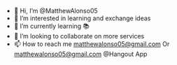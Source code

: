 - 👋 Hi, I’m @MatthewAlonso05
- 👀 I’m interested in learning and exchange ideas
- 🌱 I’m currently learning 📚
- 💞️ I’m looking to collaborate on more services
- 📫 How to reach me matthewalonso05@gmail.com
   Or matthewalonso05@gmail.com @Hangout App

<!---
MatthewAlonso05/MatthewAlonso05 is a ✨ special ✨ repository because its `README.md` (this file) appears on your GitHub profile.
You can click the Preview link to take a look at your changes.
--->
